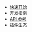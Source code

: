 <!-- docs/_sidebar.md -->

* [快速开始](/)
* [开发指南](/guide)
* [API 参考](/api/index)
* [插件生态](/plugin/index)